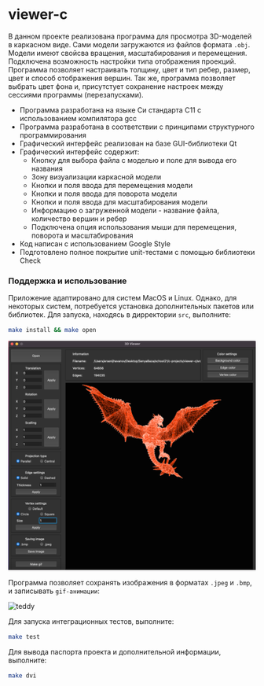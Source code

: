 # viewer-c

В данном проекте реализована программа для просмотра 3D-моделей в каркасном виде. Сами модели загружаются из файлов формата `.obj`. Модели имеют свойсва вращения, масштабирования и перемещения. Подключена возможность настройки типа отображения проекций. Программа позволяет настраивать толщину, цвет и тип ребер, размер, цвет и способ отображения вершин. Так же, программа позволяет выбрать цвет фона и, присутстует сохранение настроек между сессиями программы (перезапусками).

- Программа разработана на языке Си стандарта C11 с использованием компилятора gcc
- Программа разработана в соответствии с принципами структурного программирования
- Графический интерфейс реализован на базе GUI-библиотеки Qt
- Графический интерфейс содержит:
    - Кнопку для выбора файла с моделью и поле для вывода его названия
    - Зону визуализации каркасной модели
    - Кнопки и поля ввода для перемещения модели
    - Кнопки и поля ввода для поворота модели
    - Кнопки и поля ввода для масштабирования модели
    - Информацию о загруженной модели - название файла, количество вершин и ребер
    - Подключена опция использования мыши для перемещения, поворота и масштабирования
- Код написан с использованием Google Style
- Подготовлено полное покрытие unit-тестами c помощью библиотеки Check

### Поддержка и использование

Приложение адаптировано для систем MacOS и Linux. Однако, для некоторых систем, потребуется установка дополнительных пакетов или библиотек. Для запуска, находясь в дирректории `src`, выполните:

```sh
make install && make open
```
![dragon](./pictures/dragon.png)

Программа позволяет сохранять изображения в форматах `.jpeg` и `.bmp`, и записывать `gif-анимации`:

![teddy](./pictures/teddy.gif)

Для запуска интеграционных тестов, выполните:

```sh
make test
```

Для вывода паспорта проекта и дополнительной информации, выполните:

```sh
make dvi
```